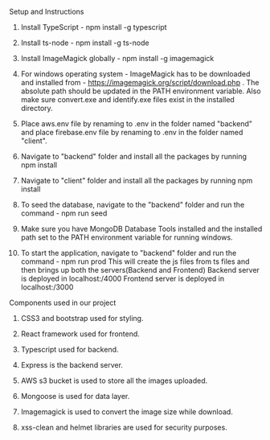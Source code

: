 Setup and Instructions

1. Install TypeScript - npm install -g typescript

2. Install ts-node - npm install -g ts-node

3. Install ImageMagick globally - npm install -g imagemagick

4. For windows operating system - ImageMagick has to be downloaded and installed from - https://imagemagick.org/script/download.php . The absolute path should be updated in the PATH environment variable. Also make sure convert.exe and identify.exe files exist in the installed directory.

5. Place aws.env file by renaming to .env in the folder named "backend" and place firebase.env file by renaming to .env in the folder named "client".

6. Navigate to "backend" folder and install all the packages by running npm install

7. Navigate to "client" folder and install all the packages by running npm install

8. To seed the database, navigate to the "backend" folder and run the command - npm run seed

9. Make sure you have MongoDB Database Tools installed and the installed path set to the PATH environment variable for running windows.

10. To start the application, navigate to "backend" folder and run the command - npm run prod
This will create the js files from ts files and then brings up both the servers(Backend and Frontend)
Backend server is deployed in localhost:/4000
Frontend server is deployed in localhost:/3000



Components used in our project

1. CSS3 and bootstrap used for styling.

2. React framework used for frontend.

3. Typescript used for backend.

4. Express is the backend server.

5. AWS s3 bucket is used to store all the images uploaded.

6. Mongoose is used for data layer.

7. Imagemagick is used to convert the image size while download.

8. xss-clean and helmet libraries are used for security purposes. 
